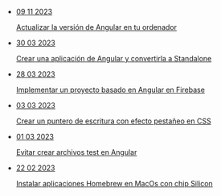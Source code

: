 <ul class="posts">
  <li class="post">
    <a href="/update-angular-version-in-your-computer">
      <p class="date">09 11 2023</p>
      Actualizar la versión de Angular en tu ordenador
    </a>
  </li>
  <li class="post">
    <a href="/create-an-angular-application-and-convert-it-to-standalone">
      <p class="date">30 03 2023</p>
      Crear una aplicación de Angular y convertirla a Standalone
    </a>
  </li>
  <li class="post">
    <a href="/deploy-an-angular-based-project-in-firebase">
      <p class="date">28 03 2023</p>
      Implementar un proyecto basado en Angular en Firebase
    </a>
  </li>
  <li class="post">
    <a href="/create-a-blinking-typing-pointer-in-css">
      <p class="date">03 03 2023</p>
      Crear un puntero de escritura con efecto pestañeo en CSS
    </a>
  </li>
  <li class="post">
    <a href="/avoid-creating-test-files-in-angular">
      <p class="date">01 03 2023</p>
      Evitar crear archivos test en Angular
    </a>
  </li>
  <li class="post">
    <a href="/install-homebrew-applications-on-macos-with-silicon-chip">
      <p class="date">22 02 2023</p>
      Instalar aplicaciones Homebrew en MacOs con chip Silicon
    </a>
  </li>
</ul>
